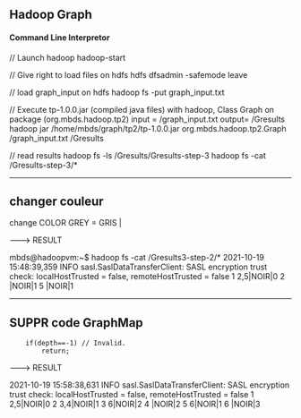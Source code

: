 
## Hadoop Graph

#### Command Line Interpretor


// Launch hadoop
hadoop-start

// Give right to load files on hdfs
hdfs dfsadmin -safemode leave

// load graph_input on hdfs
hadoop fs -put graph_input.txt

// Execute tp-1.0.0.jar (compiled java files) with hadoop, Class Graph on package (org.mbds.hadoop.tp2) input = /graph_input.txt output= /Gresults
hadoop jar /home/mbds/graph/tp2/tp-1.0.0.jar org.mbds.hadoop.tp2.Graph /graph_input.txt /Gresults

// read results
hadoop fs -ls /Gresults/Gresults-step-3
hadoop fs -cat /Gresults-step-3/*


-------------
changer couleur
-------------

change COLOR GREY = GRIS | 

---> RESULT

mbds@hadoopvm:~$ hadoop fs -cat /Gresults3-step-2/*
2021-10-19 15:48:39,359 INFO sasl.SaslDataTransferClient: SASL encryption trust check: localHostTrusted = false, remoteHostTrusted = false
1       2,5|NOIR|0
2       |NOIR|1
5       |NOIR|1

-------------
SUPPR code GraphMap
-------------


		if(depth==-1) // Invalid.
			return;


---> RESULT

2021-10-19 15:58:38,631 INFO sasl.SaslDataTransferClient: SASL encryption trust check: localHostTrusted = false, remoteHostTrusted = false
1       2,5|NOIR|0
2       3,4|NOIR|1
3       6|NOIR|2
4       |NOIR|2
5       6|NOIR|1
6       |NOIR|3
